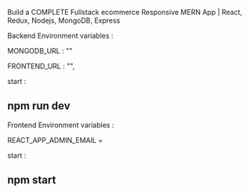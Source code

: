 Build a COMPLETE Fullstack ecommerce Responsive MERN App | React, Redux, Nodejs, MongoDB, Express

Backend Environment variables  : 

MONGODB_URL : ""

FRONTEND_URL : "",

start : 

## npm run dev 


Frontend Environment variables  :

REACT_APP_ADMIN_EMAIL = <admin email id >

start : 

## npm start

